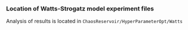 ### Location of Watts-Strogatz model experiment files
Analysis of results is located in `ChaosReservoir/HyperParameterOpt/Watts`

